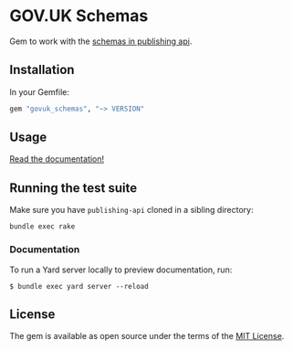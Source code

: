 # GOV.UK Schemas

Gem to work with the [schemas in publishing api](https://github.com/alphagov/publishing-api/tree/main/content_schemas).

## Installation

In your Gemfile:

```ruby
gem "govuk_schemas", "~> VERSION"
```

## Usage

[Read the documentation!](http://www.rubydoc.info/gems/govuk_schemas)

## Running the test suite

Make sure you have `publishing-api` cloned in a sibling directory:

```
bundle exec rake
```

### Documentation

To run a Yard server locally to preview documentation, run:

    $ bundle exec yard server --reload

## License

The gem is available as open source under the terms of the [MIT License](LICENCE).
